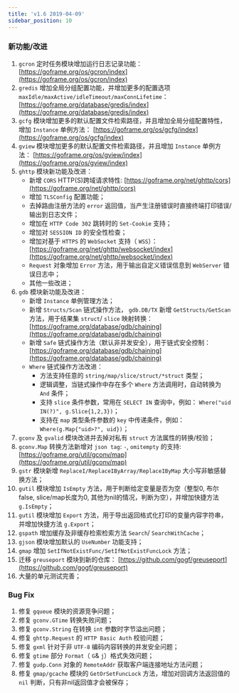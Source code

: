 ```yaml
---
title: 'v1.6 2019-04-09'
sidebar_position: 10
---
```


### 新功能/改进

01. `gcron` 定时任务模块增加运行日志记录功能： [https://goframe.org/os/gcron/index](https://goframe.org/os/gcron/index)
02. `gredis` 增加全局分组配置功能，并增加更多的配置选项 `maxIdle/maxActive/idleTimeout/maxConnLifetime`： [https://goframe.org/database/gredis/index](https://goframe.org/database/gredis/index)
03. `gcfg` 模块增加更多的默认配置文件检索路径，并且增加全局分组配置特性，增加 `Instance` 单例方法： [https://goframe.org/os/gcfg/index](https://goframe.org/os/gcfg/index)
04. `gview` 模块增加更多的默认配置文件检索路径，并且增加 `Instance` 单例方法： [https://goframe.org/os/gview/index](https://goframe.org/os/gview/index)
05. `ghttp` 模块新功能及改进：
    - 新增 `CORS` HTTP(S)跨域请求特性: [https://goframe.org/net/ghttp/cors](https://goframe.org/net/ghttp/cors)
    - 增加 `TLSConfig` 配置功能；
    - 去掉路由注册方法的 `error` 返回值，当产生注册错误时直接终端打印错误/输出到日志文件；
    - 增加在 `HTTP Code 302` 跳转时的 `Set-Cookie` 支持；
    - 增加对 `SESSION ID` 的安全性检查；
    - 增加对基于 `HTTPS` 的 `WebSocket` 支持（ `WSS`）： [https://goframe.org/net/ghttp/websocket/index](https://goframe.org/net/ghttp/websocket/index)
    - `Request` 对象增加 `Error` 方法，用于输出自定义错误信息到 `WebServer` 错误日志中；
    - 其他一些改进；
06. `gdb` 模块新功能及改进：
    - 新增 `Instance` 单例管理方法；
    - 新增 `Structs/Scan` 链式操作方法， `gdb.DB/TX` 新增 `GetStructs/GetScan` 方法，用于结果集 `struct`/ `slice` 映射转换： [https://goframe.org/database/gdb/chaining](https://goframe.org/database/gdb/chaining)
    - 新增 `Safe` 链式操作方法（默认非并发安全），用于链式安全控制： [https://goframe.org/database/gdb/chaining](https://goframe.org/database/gdb/chaining)
    - `Where` 链式操作方法改进：
      - 方法支持任意的 `string/map/slice/struct/*struct` 类型；
      - 逻辑调整，当链式操作中存在多个 `Where` 方法调用时，自动转换为 `And` 条件；
      - 支持 `slice` 条件参数，常用在 `SELECT IN` 查询中，例如： `Where("uid IN(?)", g.Slice{1,2,3})`；
      - 支持在 `map` 类型条件参数的 `key` 中传递条件，例如： `Where(g.Map{"uid>?", uid})`；
07. `gconv` 及 `gvalid` 模块改进并去掉对私有 `struct` 方法属性的转换/校验；
08. `gconv.Map` 转换方法新增对 `json tag`: `-`, `omitempty` 的支持: [https://goframe.org/util/gconv/map](https://goframe.org/util/gconv/map)
09. `gstr` 模块新增 `ReplaceI/ReplaceIByArray/ReplaceIByMap` 大小写非敏感替换方法；
10. `gutil` 模块增加 `IsEmpty` 方法，用于判断给定变量是否为空（整型0, 布尔false, slice/map长度为0, 其他为nil的情况，判断为空），并增加快捷方法 `g.IsEmpty`；
11. `gutil` 模块增加 `Export` 方法，用于导出返回格式化打印的变量内容字符串，并增加快捷方法 `g.Export`；
12. `gspath` 增加缓存及非缓存检索检索方法 `Search`/ `SearchWithCache`；
13. `gjson` 模块增加默认的 `UseNumber` 功能支持；
14. `gmap` 增加 `SetIfNotExistFunc/SetIfNotExistFuncLock` 方法；
15. 迁移 `greuseport` 模块到新的仓库： [https://github.com/gogf/greuseport](https://github.com/gogf/greuseport)
16. 大量的单元测试完善；

### Bug Fix

1. 修复 `gqueue` 模块的资源竞争问题；
2. 修复 `gconv.GTime` 转换失败问题；
3. 修复 `gconv.String` 在转换 `int` 参数时字节溢出问题；
4. 修复 `ghttp.Request` 的 `HTTP Basic Auth` 校验问题；
5. 修复 `gxml` 针对于非 `UTF-8` 编码内容转换的并发安全问题；
6. 修复 `gtime` 部分 `Format`（ `G`& `j`）格式失效问题；
7. 修复 `gudp.Conn` 对象的 `RemoteAddr` 获取客户端连接地址方法问题；
8. 修复 `gmap/gcache` 模块的 `GetOrSetFuncLock` 方法，增加对回调方法返回值的 `nil` 判断，只有非nil返回值才会被保存；